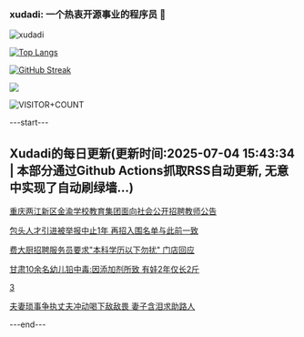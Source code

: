 ### xudadi: 一个热衷开源事业的程序员 👋

![xudadi](https://github-readme-stats-git-masterorgs-github-readme-stats-team.vercel.app/api?username=xudadi)

[![Top Langs](https://github-readme-stats.vercel.app/api/top-langs/?username=xudadi)](https://github.com/anuraghazra/github-readme-stats)

[![GitHub Streak](https://streak-stats.demolab.com?user=xudadi&locale=zh_Hans)](https://git.io/streak-stats)

![](https://raw.githubusercontent.com/xudadi/xudadi/main/assets/github-contribution-grid-snake.svg)

![VISITOR+COUNT](https://komarev.com/ghpvc/?username=xudadi&label=VISITOR+COUNT)


---start---

## Xudadi的每日更新(更新时间:2025-07-04 15:43:34 | 本部分通过Github Actions抓取RSS自动更新, 无意中实现了自动刷绿墙...)

[重庆两江新区金渝学校教育集团面向社会公开招聘教师公告](https://www.gongkaoleida.com/article/2490822)

[包头人才引进被举报中止1年 再招入围名单与此前一致](https://m.163.com/news/article/K3K718H905561G0D.html)

[费大厨招聘服务员要求"本科学历以下勿扰" 门店回应](https://m.163.com/news/article/K3K60D7S05345ARG.html)

[甘肃10余名幼儿铅中毒:因添加剂所致 有娃2年仅长2斤](https://m.163.com/news/article/K3KGON0R0514BE2Q.html)

[3](https://m.163.com/touch/news/sub/domestic)

[夫妻琐事争执丈夫冲动喝下敌敌畏 妻子含泪求助路人](https://m.163.com/news/article/K3KHVEGM051492T3.html)

---end---
